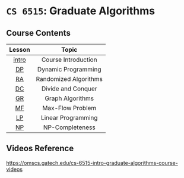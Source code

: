 # `CS 6515`: Graduate Algorithms

## Course Contents

| Lesson | Topic |
|:--:|:--:|
| [intro](00-introduction.md) | Course Introduction |
| [DP](01-dynamic-programming.md) | Dynamic Programming |
| [RA](02-randomized-algorithms.md) | Randomized Algorithms |
| [DC](03-divide-and-conquer.md) | Divide and Conquer |
| [GR](04-graph-algorithms.md) | Graph Algorithms |
| [MF](05-max-flow-problem.md) | Max-Flow Problem |
| [LP](06-linear-programming.md) | Linear Programming |
| [NP](07-np-completeness.md) | NP-Completeness |

## Videos Reference

https://omscs.gatech.edu/cs-6515-intro-graduate-algorithms-course-videos
